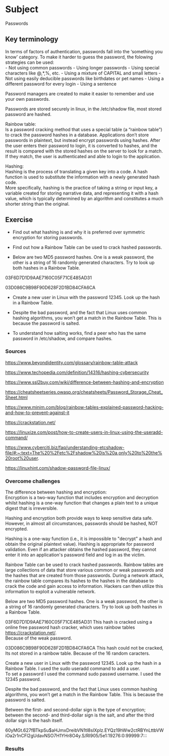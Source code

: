 # Subject
Passwords

## Key terminology
In terms of factors of authentication, passwords fall into the ‘something you know’ category.
To make it harder to guess the password, the folowing strategies can be used:  
	- Not using common passwords
	- Using longer passwords
	- Using special characters like @,*,%, etc.
	- Using a mixture of CAPITAL and small letters
	- Not using easily deducible passwords like birthdates or pet names
	- Using a different password for every login
	- Using a sentence  
  
Password managers are created to make it easier to remember and use your own passwords.  

Passwords are stored securely in linux, in the /etc/shadow file, most stored password are hashed.  

Rainbow table:  
Is a password cracking method that uses a special table (a “rainbow table”) to crack the password hashes in a database. Applications don’t store passwords in plaintext, but instead encrypt passwords using hashes. After the user enters their password to login, it is converted to hashes, and the result is compared with the stored hashes on the server to look for a match. If they match, the user is authenticated and able to login to the application.  

Hashing:  
Hashing is the process of translating a given key into a code. A hash function is used to substitute the information with a newly generated hash code.  
More specifically, hashing is the practice of taking a string or input key, a variable created for storing narrative data, and representing it with a hash value, which is typically determined by an algorithm and constitutes a much shorter string than the original.



## Exercise  
- Find out what hashing is and why it is preferred over symmetric encryption for storing passwords.  

- Find out how a Rainbow Table can be used to crack hashed passwords.  

- Below are two MD5 password hashes. One is a weak password, the other is a string of 16 randomly generated characters. Try to look up both hashes in a Rainbow Table.  

03F6D7D1D9AAE7160C05F71CE485AD31  

03D086C9B98F90D628F2D1BD84CFA6CA  

- Create a new user in Linux with the password 12345. Look up the hash in a Rainbow Table.  

- Despite the bad password, and the fact that Linux uses common hashing algorithms, you won’t get a match in the Rainbow Table. This is because the password is salted.  

- To understand how salting works, find a peer who has the same password in /etc/shadow, and compare hashes.


### Sources
https://www.beyondidentity.com/glossary/rainbow-table-attack  

https://www.techopedia.com/definition/14316/hashing-cybersecurity  

https://www.ssl2buy.com/wiki/difference-between-hashing-and-encryption  

https://cheatsheetseries.owasp.org/cheatsheets/Password_Storage_Cheat_Sheet.html  

https://www.minim.com/blog/rainbow-tables-explained-password-hacking-and-how-to-prevent-against-it  

https://crackstation.net/  

https://linuxize.com/post/how-to-create-users-in-linux-using-the-useradd-command/  

https://www.cyberciti.biz/faq/understanding-etcshadow-file/#:~:text=The%20%2Fetc%2Fshadow%20is%20a,only%20to%20the%20root%20user.  

https://linuxhint.com/shadow-password-file-linux/

### Overcome challenges
The difference between hashing and encryption:  
Encryption is a two-way function that includes encryption and decryption whilst hashing is a one-way function that changes a plain text to a unique digest that is irreversible.  

Hashing and encryption both provide ways to keep sensitive data safe. However, in almost all circumstances, passwords should be hashed, NOT encrypted.

Hashing is a one-way function (i.e., it is impossible to "decrypt" a hash and obtain the original plaintext value). Hashing is appropriate for password validation. Even if an attacker obtains the hashed password, they cannot enter it into an application's password field and log in as the victim.  

Rainbow Table can be used to crack hashed passwords. Rainbow tables are large collections of data that store various common or weak passwords and the hashes that are created from those passwords. During a network attack, the rainbow table compares its hashes to the hashes in the database to crack the code and gain access to information. Hackers can then utilize this information to exploit a vulnerable network.  

Below are two MD5 password hashes. One is a weak password, the other is a string of 16 randomly generated characters. Try to look up both hashes in a Rainbow Table.  

03F6D7D1D9AAE7160C05F71CE485AD31  This hash is cracked using a online free password hash cracker, which uses rainbow tables https://crackstation.net/.  
Because of the weak password.  

03D086C9B98F90D628F2D1BD84CFA6CA  This hash could not be cracked, Its not stored in a rainbow table. Because of the 16 random caracters.  

Create a new user in Linux with the password 12345. Look up the hash in a Rainbow Table. I used the sudo useradd command to add a user.  
To set a password I used the command sudo passwd username.  I used the 12345 password.  

Despite the bad password, and the fact that Linux uses common hashing algorithms, you won’t get a match in the Rainbow Table. This is because the password is salted.  

Between the first- and second-dollar sign is the type of encryption; between the second- and third-dollar sign is the salt, and after the third dollar sign is the hash itself.  

$6$0yMGt.627fBTkpSu$aHJmxDreibVN1tl8slXplz.EYQz19hWw2ctRBYnLttbVWiOa2r1nCFl2gUdavNSO7H1YHr8O4y.S/RI905/5e1:19276:0:99999:7:::                                                       


### Results